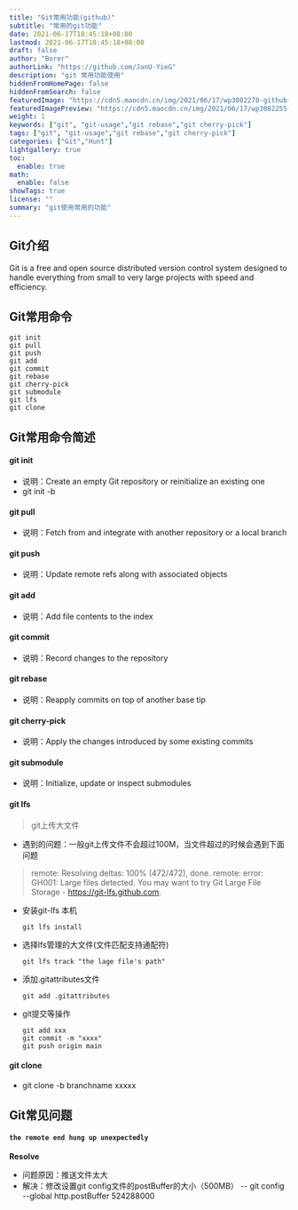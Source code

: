 ```yaml
---
title: "Git常用功能(github)"
subtitle: "常用的git功能"
date: 2021-06-17T18:45:18+08:00
lastmod: 2021-06-17T18:45:18+08:00
draft: false
author: "Borer"
authorLink: "https://github.com/JanU-YieG"
description: "git 常用功能使用"
hiddenFromHomePage: false
hiddenFromSearch: false
featuredImage: "https://cdn5.maocdn.cn/img/2021/06/17/wp3082278-github-wallpapers.jpg"
featuredImagePreview: "https://cdn5.maocdn.cn/img/2021/06/17/wp3082255-github-wallpapers.jpg"
weight: 1
keywords: ["git", "git-usage","git rebase","git cherry-pick"]
tags: ["git", "git-usage","git rebase","git cherry-pick"]
categories: ["Git","Hunt"]
lightgallery: true
toc:
  enable: true
math:
  enable: false
showTags: true
license: ""
summary: "git使用常用的功能"
---
```


<!--more-->
## Git介绍
Git is a free and open source distributed version control system designed to handle everything from small to very large projects with speed and efficiency.
## Git常用命令
```
git init
git pull
git push
git add
git commit
git rebase
git cherry-pick
git submodule
git lfs
git clone
```

## Git常用命令简述

#### git init
- 说明：Create an empty Git repository or reinitialize an existing one
- git init -b <branck-name>

#### git pull
- 说明：Fetch from and integrate with another repository or a local branch


#### git push
- 说明：Update remote refs along with associated objects

#### git add
- 说明：Add file contents to the index

#### git commit
- 说明：Record changes to the repository


#### git rebase
- 说明：Reapply commits on top of another base tip

#### git cherry-pick
- 说明：Apply the changes introduced by some existing commits

#### git submodule
- 说明：Initialize, update or inspect submodules

#### git lfs
> git上传大文件
- 遇到的问题：一般git上传文件不会超过100M，当文件超过的时候会遇到下面问题
> remote: Resolving deltas: 100% (472/472), done.
> remote: error: GH001: Large files detected.
> You may want to try Git Large File Storage - https://git-lfs.github.com.

- 安装git-lfs 本机
    ```
    git lfs install
    ```
- 选择lfs管理的大文件(文件匹配支持通配符)
    ```
    git lfs track "the lage file's path"
    ```
- 添加.gitattributes文件
    ```
    git add .gitattributes
    ```
- git提交等操作
    ```
    git add xxx
    git commit -m "xxxx"
    git push origin main
    ```
#### git clone
- git clone -b branchname xxxxx

## Git常见问题
#### `the remote end hung up unexpectedly`
**Resolve**
- 问题原因：推送文件太大
- 解决：修改设置git config文件的postBuffer的大小（500MB）
    -- git config --global http.postBuffer 524288000

